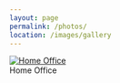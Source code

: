 ```yaml
---
layout: page
permalink: /photos/
location: /images/gallery
---
```


<div class="gallery">

<div class="snap">
  <a target="_blank" href="{{ page.location }}/home_office.jpg">
    <img src="{{ page.location }}/home_office.jpg" class="img-thumbnail" alt="Home Office">
  </a>
  <div class="desc">Home Office</div>
</div>

</div>